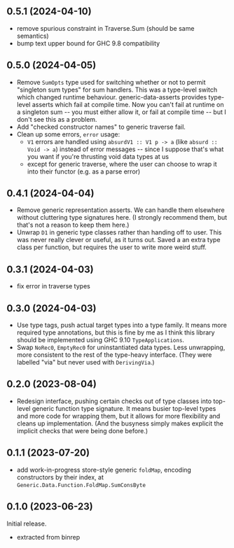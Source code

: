 ## 0.5.1 (2024-04-10)
* remove spurious constraint in Traverse.Sum (should be same semantics)
* bump text upper bound for GHC 9.8 compatibility

## 0.5.0 (2024-04-05)
* Remove `SumOpts` type used for switching whether or not to permit "singleton
  sum types" for sum handlers. This was a type-level switch which changed
  runtime behaviour. generic-data-asserts provides type-level asserts which fail
  at compile time. Now you can't fail at runtime on a singleton sum -- you must
  either allow it, or fail at compile time -- but I don't see this as a problem.
* Add "checked constructor names" to generic traverse fail.
* Clean up some errors, `error` usage:
  * `V1` errors are handled using `absurdV1 :: V1 p -> a` (like `absurd :: Void
    -> a`) instead of error messages -- since I suppose that's what you want if
    you're thrusting void data types at us
  * except for generic traverse, where the user can choose to wrap it into their
    functor (e.g. as a parse error)

## 0.4.1 (2024-04-04)
* Remove generic representation asserts. We can handle them elsewhere without
  cluttering type signatures here. (I strongly recommend them, but that's not a
  reason to keep them here.)
* Unwrap `D1` in generic type classes rather than handing off to user. This was
  never really clever or useful, as it turns out. Saved a an extra type class
  per function, but requires the user to write more weird stuff.

## 0.3.1 (2024-04-03)
* fix error in traverse types

## 0.3.0 (2024-04-03)
* Use type tags, push actual target types into a type family. It means more
  required type annotations, but this is fine by me as I think this library
  should be implemented using GHC 9.10 `TypeApplications`.
* Swap `NoRec0`, `EmptyRec0` for uninstantiated data types. Less unwrapping,
  more consistent to the rest of the type-heavy interface. (They were labelled
  "via" but never used with `DerivingVia`.)

## 0.2.0 (2023-08-04)
* Redesign interface, pushing certain checks out of type classes into top-level
  generic function type signature. It means busier top-level types and more code
  for wrapping them, but it allows for more flexibility and cleans up
  implementation. (And the busyness simply makes explicit the implicit checks
  that were being done before.)

## 0.1.1 (2023-07-20)
  * add work-in-progress store-style generic `foldMap`, encoding constructors by
    their index, at `Generic.Data.Function.FoldMap.SumConsByte`

## 0.1.0 (2023-06-23)
Initial release.

  * extracted from binrep
